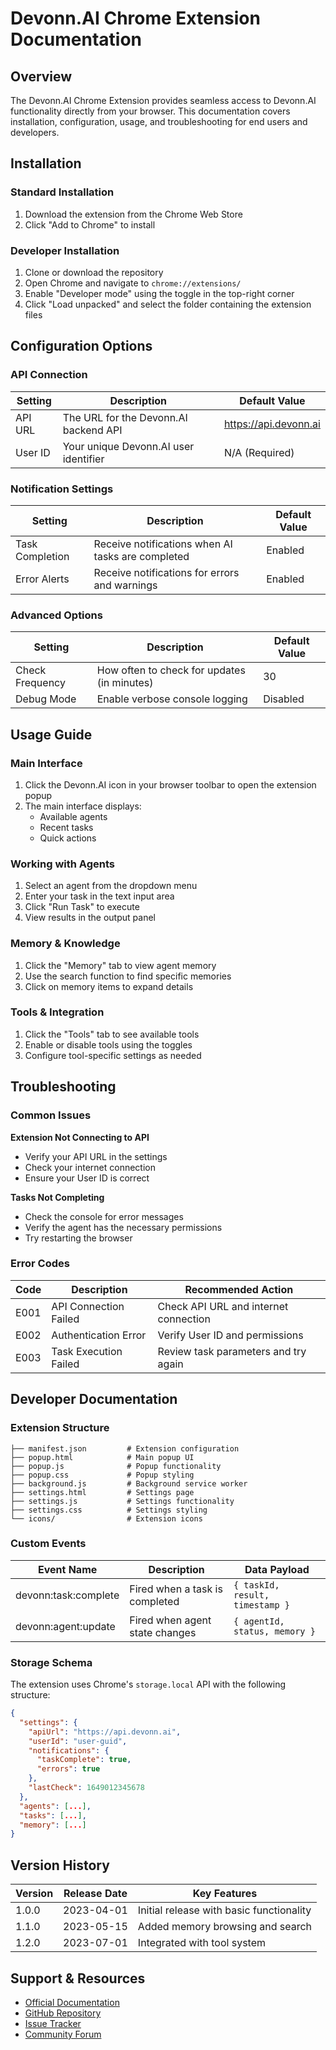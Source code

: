 
# Devonn.AI Chrome Extension Documentation

## Overview

The Devonn.AI Chrome Extension provides seamless access to Devonn.AI functionality directly from your browser. This documentation covers installation, configuration, usage, and troubleshooting for end users and developers.

## Installation

### Standard Installation
1. Download the extension from the Chrome Web Store
2. Click "Add to Chrome" to install

### Developer Installation
1. Clone or download the repository
2. Open Chrome and navigate to `chrome://extensions/`
3. Enable "Developer mode" using the toggle in the top-right corner
4. Click "Load unpacked" and select the folder containing the extension files

## Configuration Options

### API Connection
| Setting | Description | Default Value |
|---------|-------------|---------------|
| API URL | The URL for the Devonn.AI backend API | https://api.devonn.ai |
| User ID | Your unique Devonn.AI user identifier | N/A (Required) |

### Notification Settings
| Setting | Description | Default Value |
|---------|-------------|---------------|
| Task Completion | Receive notifications when AI tasks are completed | Enabled |
| Error Alerts | Receive notifications for errors and warnings | Enabled |

### Advanced Options
| Setting | Description | Default Value |
|---------|-------------|---------------|
| Check Frequency | How often to check for updates (in minutes) | 30 |
| Debug Mode | Enable verbose console logging | Disabled |

## Usage Guide

### Main Interface
1. Click the Devonn.AI icon in your browser toolbar to open the extension popup
2. The main interface displays:
   - Available agents
   - Recent tasks
   - Quick actions

### Working with Agents
1. Select an agent from the dropdown menu
2. Enter your task in the text input area
3. Click "Run Task" to execute
4. View results in the output panel

### Memory & Knowledge
1. Click the "Memory" tab to view agent memory
2. Use the search function to find specific memories
3. Click on memory items to expand details

### Tools & Integration
1. Click the "Tools" tab to see available tools
2. Enable or disable tools using the toggles
3. Configure tool-specific settings as needed

## Troubleshooting

### Common Issues

**Extension Not Connecting to API**
- Verify your API URL in the settings
- Check your internet connection
- Ensure your User ID is correct

**Tasks Not Completing**
- Check the console for error messages
- Verify the agent has the necessary permissions
- Try restarting the browser

### Error Codes

| Code | Description | Recommended Action |
|------|-------------|-------------------|
| E001 | API Connection Failed | Check API URL and internet connection |
| E002 | Authentication Error | Verify User ID and permissions |
| E003 | Task Execution Failed | Review task parameters and try again |

## Developer Documentation

### Extension Structure
```
├── manifest.json         # Extension configuration
├── popup.html            # Main popup UI
├── popup.js              # Popup functionality
├── popup.css             # Popup styling
├── background.js         # Background service worker
├── settings.html         # Settings page
├── settings.js           # Settings functionality
├── settings.css          # Settings styling
└── icons/                # Extension icons
```

### Custom Events
| Event Name | Description | Data Payload |
|------------|-------------|--------------|
| devonn:task:complete | Fired when a task is completed | `{ taskId, result, timestamp }` |
| devonn:agent:update | Fired when agent state changes | `{ agentId, status, memory }` |

### Storage Schema
The extension uses Chrome's `storage.local` API with the following structure:
```json
{
  "settings": {
    "apiUrl": "https://api.devonn.ai",
    "userId": "user-guid",
    "notifications": {
      "taskComplete": true,
      "errors": true
    },
    "lastCheck": 1649012345678
  },
  "agents": [...],
  "tasks": [...],
  "memory": [...]
}
```

## Version History

| Version | Release Date | Key Features |
|---------|--------------|-------------|
| 1.0.0   | 2023-04-01   | Initial release with basic functionality |
| 1.1.0   | 2023-05-15   | Added memory browsing and search |
| 1.2.0   | 2023-07-01   | Integrated with tool system |

## Support & Resources

- [Official Documentation](https://docs.devonn.ai/extension)
- [GitHub Repository](https://github.com/devonn-ai/chrome-extension)
- [Issue Tracker](https://github.com/devonn-ai/chrome-extension/issues)
- [Community Forum](https://community.devonn.ai)
